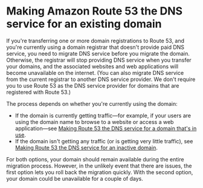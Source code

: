 # Making Amazon Route 53 the DNS service for an existing domain<a name="MigratingDNS"></a>

If you're transferring one or more domain registrations to Route 53, and you're currently using a domain registrar that doesn't provide paid DNS service, you need to migrate DNS service before you migrate the domain\. Otherwise, the registrar will stop providing DNS service when you transfer your domains, and the associated websites and web applications will become unavailable on the internet\. \(You can also migrate DNS service from the current registrar to another DNS service provider\. We don't require you to use Route 53 as the DNS service provider for domains that are registered with Route 53\.\)

The process depends on whether you're currently using the domain:
+ If the domain is currently getting traffic—for example, if your users are using the domain name to browse to a website or access a web application—see [Making Route 53 the DNS service for a domain that's in use](migrate-dns-domain-in-use.md)\.
+ If the domain isn't getting any traffic \(or is getting very little traffic\), see [Making Route 53 the DNS service for an inactive domain](migrate-dns-domain-inactive.md)\.

For both options, your domain should remain available during the entire migration process\. However, in the unlikely event that there are issues, the first option lets you roll back the migration quickly\. With the second option, your domain could be unavailable for a couple of days\.